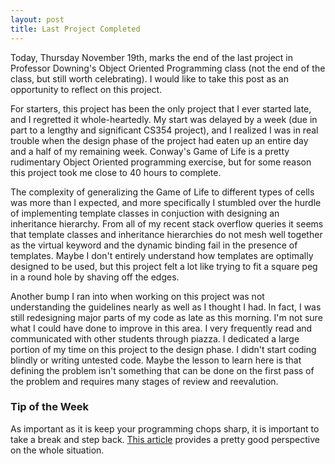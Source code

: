 ```yaml
---
layout: post
title: Last Project Completed
---
```


Today, Thursday November 19th, marks the end of the last project in Professor Downing's
Object Oriented Programming class (not the end of the class, but still worth celebrating).
I would like to take this post as an opportunity to reflect on this project.

For starters, this project has been the only project that I ever started late, and
I regretted it whole-heartedly. My start was delayed by a week (due in part to a
lengthy and significant CS354 project), and I realized I was in real trouble when
the design phase of the project had eaten up an entire day and a half of my remaining
week. Conway's Game of Life is a pretty rudimentary Object Oriented programming
exercise, but for some reason this project took me close to 40 hours to complete.

The complexity of generalizing the Game of Life to different types of cells was
more than I expected, and more specifically I stumbled over the hurdle of implementing template
classes in conjuction with designing an inheritance hierarchy. From all of my
recent stack overflow queries it seems that template classes and inheritance
hierarchies do not mesh well together as the virtual keyword and
the dynamic binding fail in the presence of templates. Maybe I don't entirely
understand how templates are optimally designed to be used, but this project felt
a lot like trying to fit a square peg in a round hole by shaving off the edges.

Another bump I ran into when working on this project was not understanding the
guidelines nearly as well as I thought I had. In fact, I was still redesigning
major parts of my code as late as this morning. I'm not sure what I could have done
to improve in this area. I very frequently read and communicated with other
students through piazza. I dedicated a large portion of my time on this project
to the design phase. I didn't start coding blindly or writing untested code. Maybe the lesson to learn
here is that defining the problem isn't something that can be done on the first
pass of the problem and requires many stages of review and reevalution.

### Tip of the Week

As important as it is keep your programming chops sharp, it is important
to take a break and step back. [This article](http://www.developerhandbook.com/career/how-to-avoid-burnout/)
provides a pretty good perspective on the whole situation.
